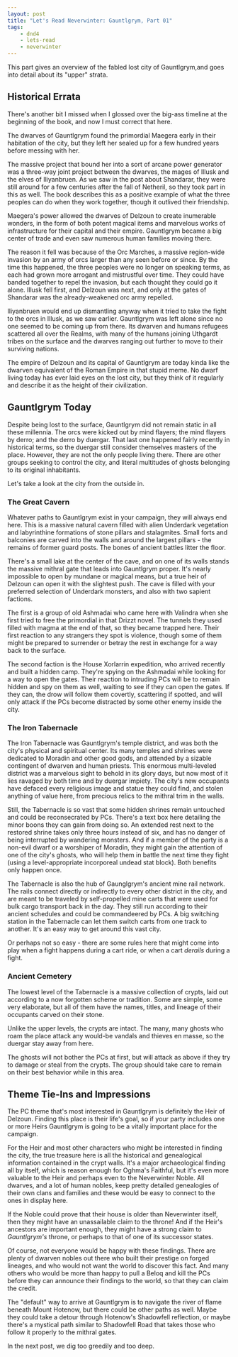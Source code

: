 ```yaml
---
layout: post
title: "Let's Read Neverwinter: Gauntlgrym, Part 01"
tags:
    - dnd4
    - lets-read
    - neverwinter
---
```


This part gives an overview of the fabled lost city of Gauntlgrym,and goes into
detail about its "upper" strata.

## Historical Errata

There's another bit I missed when I glossed over the big-ass timeline at the
beginning of the book, and now I must correct that here.

The dwarves of Gauntlgrym found the primordial Maegera early in their habitation
of the city, but they left her sealed up for a few hundred years before messing
with her.

The massive project that bound her into a sort of arcane power generator was a
three-way joint project between the dwarves, the mages of Illusk and the elves
of Iliyanbruen. As we saw in the post about Shandarar, they were still around
for a few centuries after the fall of Netheril, so they took part in this as
well. The book describes this as a positive example of what the three peoples
can do when they work together, though it outlived their friendship.

Maegera's power allowed the dwarves of Delzoun to create inumerable wonders, in
the form of both potent magical items and marvelous works of infrastructure for
their capital and their empire. Gauntlgrym became a big center of trade and even
saw numerous human families moving there.

The reason it fell was because of the Orc Marches, a massive region-wide
invasion by an army of orcs larger than any seen before or since. By the time
this happened, the three peoples were no longer on speaking terms, as each had
grown more arrogant and mistrustful over time. They could have banded together
to repel the invasion, but each thought they could go it alone. Illusk fell
first, and Delzoun was next, and only at the gates of Shandarar was the
already-weakened orc army repelled.

Iliyanbruen would end up dismantling anyway when it tried to take the fight to
the orcs in Illusk, as we saw earlier. Gauntlgrym was left alone since no one
seemed to be coming up from there. Its dwarven and humans refugees scattered all
over the Realms, with many of the humans joining Uthgardt tribes on the surface
and the dwarves ranging out further to move to their surviving nations.

The empire of Delzoun and its capital of Gauntlgrym are today kinda like the
dwarven equivalent of the Roman Empire in that stupid meme. No dwarf living
today has ever laid eyes on the lost city, but they think of it regularly and
describe it as the height of their civilization.

## Gauntlgrym Today

Despite being lost to the surface, Gauntlgrym did not remain static in all these
millennia. The orcs were kicked out by mind flayers; the mind flayers by derro;
and the derro by duergar. That last one happened fairly recently in historical
terms, so the duergar still consider themselves masters of the place. However,
they are not the only people living there. There are other groups seeking to
control the city, and literal multitudes of ghosts belonging to its original
inhabitants.

Let's take a look at the city from the outside in.

### The Great Cavern

Whatever paths to Gauntlgrym exist in your campaign, they will always end
here. This is a massive natural cavern filled with alien Underdark vegetation
and labyrinthine formations of stone pillars and stalagmites. Small forts and
balconies are carved into the walls and around the largest pillars - the remains
of former guard posts. The bones of ancient battles litter the floor.

There's a small lake at the center of the cave, and on one of its walls stands
the massive mithral gate that leads into Gauntlgrym proper. It's nearly
impossible to open by mundane or magical means, but a true heir of Delzoun can
open it with the slightest push. The cave is filled with your preferred
selection of Underdark monsters, and also with two sapient factions.

The first is a group of old Ashmadai who came here with Valindra when she first
tried to free the primordial in that Drizzt novel. The tunnels they used filled
with magma at the end of that, so they became trapped here. Their first reaction
to any strangers they spot is violence, though some of them might be prepared to
surrender or betray the rest in exchange for a way back to the surface.

The second faction is the House Xorlarrin expedition, who arrived recently and
built a hidden camp. They're spying on the Ashmadai while looking for a way to
open the gates. Their reaction to intruding PCs will be to remain hidden and spy
on them as well, waiting to see if they can open the gates. If they can, the
drow will follow them covertly, scattering if spotted, and will only attack if
the PCs become distracted by some other enemy inside the city.

### The Iron Tabernacle

The Iron Tabernacle was Gauntlgrym's temple district, and was both the city's
physical and spiritual center. Its many temples and shrines were dedicated to
Moradin and other good gods, and attended by a sizable contingent of dwarven and
human priests. This enormous multi-leveled district was a marvelous sight to
behold in its glory days, but now most of it lies ravaged by both time and by
duergar impiety. The city's new occupants have defaced every religious image and
statue they could find, and stolen anything of value here, from precious relics
to the mithral trim in the walls.

Still, the Tabernacle is so vast that some hidden shrines remain untouched and
could be reconsecrated by PCs. There's a text box here detailing the minor boons
they can gain from doing so. An extended rest next to the restored shrine takes
only three hours instead of six, and has no danger of being interrupted by
wandering monsters. And if a member of the party is a non-evil dwarf or a
worshiper of Moradin, they might gain the attention of one of the city's ghosts,
who will help them in battle the next time they fight (using a level-appropriate
incorporeal undead stat block). Both benefits only happen once.

The Tabernacle is also the hub of Gaunglgrym's ancient mine rail network. The
rails connect directly or indirectly to every other district in the city, and
are meant to be traveled by self-propelled mine carts that were used for bulk
cargo transport back in the day. They still run according to their ancient
schedules and could be commandeered by PCs. A big switching station in the
Tabernacle can let them switch carts from one track to another. It's an easy
way to get around this vast city.

Or perhaps not so easy - there are some rules here that might come into play
when a fight happens during a cart ride, or when a cart _derails_ during a
fight.

### Ancient Cemetery

The lowest level of the Tabernacle is a massive collection of crypts, laid out
according to a now forgotten scheme or tradition. Some are simple, some very
elaborate, but all of them have the names, titles, and lineage of their
occupants carved on their stone.

Unlike the upper levels, the crypts are intact. The many, many ghosts who roam
the place attack any would-be vandals and thieves en masse, so the duergar stay
away from here.

The ghosts will not bother the PCs at first, but will attack as above if they
try to damage or steal from the crypts. The group should take care to remain on
their best behavior while in this area.

## Theme Tie-Ins and Impressions

The PC theme that's most interested in Gauntlgrym is definitely the Heir of
Delzoun. Finding this place is their life's goal, so if your party includes one
or more Heirs Gauntlgrym is going to be a vitally important place for the
campaign.

For the Heir and most other characters who might be interested in finding the
city, the true treasure here is all the historical and genealogical information
contained in the crypt walls. It's a major archaeological finding all by itself,
which is reason enough for Oghma's Faithful, but it's even more valuable to the
Heir and perhaps even to the Neverwinter Noble. All dwarves, and a lot of human
nobles, keep pretty detailed genealogies of their own clans and families and
these would be easy to connect to the ones in display here.

If the Noble could prove that their house is older than Neverwinter itself, then
they might have an unassailable claim to the throne! And if the Heir's ancestors
are important enough, they might have a strong claim to _Gauntlgrym's_ throne,
or perhaps to that of one of its successor states.

Of course, not everyone would be happy with these findings. There are plenty of
dwarven nobles out there who built their prestige on forged lineages, and who
would not want the world to discover this fact. And many others who would be
more than happy to pull a Beloq and kill the PCs before they can announce their
findings to the world, so that they can claim the credit.

The "default" way to arrive at Gauntlgrym is to navigate the river of flame
beneath Mount Hotenow, but there could be other paths as well. Maybe they could
take a detour through Hotenow's Shadowfell reflection, or maybe there's a
mystical path similar to Shadowfell Road that takes those who follow it properly
to the mithral gates.

In the next post, we dig too greedily and too deep.
